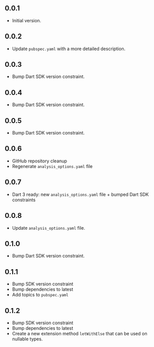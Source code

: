 ## 0.0.1

- Initial version.

## 0.0.2

- Update `pubspec.yaml` with a more detailed description.

## 0.0.3

- Bump Dart SDK version constraint.

## 0.0.4

- Bump Dart SDK version constraint.

## 0.0.5

- Bump Dart SDK version constraint.

## 0.0.6

- GitHub repository cleanup
- Regenerate `analysis_options.yaml` file

## 0.0.7

- Dart 3 ready: new `analysis_options.yaml` file + bumped Dart SDK constraints

## 0.0.8

- Update `analysis_options.yaml` file.

## 0.1.0

- Bump Dart SDK version constraint.

## 0.1.1

- Bump SDK version constraint
- Bump dependencies to latest
- Add topics to `pubspec.yaml`

## 0.1.2

- Bump SDK version constraint
- Bump dependencies to latest
- Create a new extension method `letWithElse` that can be used on nullable types.